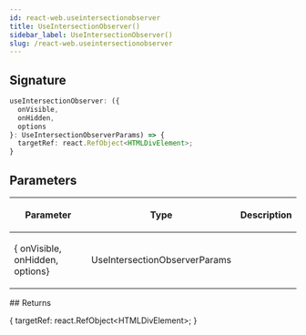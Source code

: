 ```yaml
---
id: react-web.useintersectionobserver
title: UseIntersectionObserver()
sidebar_label: UseIntersectionObserver()
slug: /react-web.useintersectionobserver
---
```






## Signature

```typescript
useIntersectionObserver: ({
  onVisible,
  onHidden,
  options
}: UseIntersectionObserverParams) => {
  targetRef: react.RefObject<HTMLDivElement>;
}
```

## Parameters

<table><thead><tr><th>

Parameter


</th><th>

Type


</th><th>

Description


</th></tr></thead>
<tbody><tr><td>

\{ onVisible, onHidden, options\}


</td><td>

UseIntersectionObserverParams


</td><td>


</td></tr>
</tbody></table>
## Returns

\{ targetRef: react.RefObject&lt;HTMLDivElement&gt;; \}

